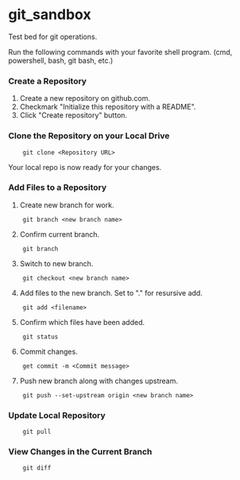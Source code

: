# git_sandbox

Test bed for git operations.

Run the following commands with your favorite shell program. (cmd, powershell, bash, git bash, etc.)

### Create a Repository
1. Create a new repository on github.com.
2. Checkmark "Initialize this repository with a README".
3. Click "Create repository" button.

### Clone the Repository on your Local Drive
~~~~
    git clone <Repository URL>
~~~~

Your local repo is now ready for your changes.

### Add Files to a Repository

1.  Create new branch for work.
~~~~
    git branch <new branch name>
~~~~
2. Confirm current branch.
~~~~
    git branch
~~~~
3. Switch to new branch.
~~~~
    git checkout <new branch name>
~~~~
4. Add files to the new branch.  Set <filename> to "." for resursive add.
~~~~
    git add <filename>
~~~~
5. Confirm which files have been added.
~~~~
    git status
~~~~
6. Commit changes.
~~~~
    get commit -m <Commit message>
~~~~
7. Push new branch along with changes upstream.
~~~~
    git push --set-upstream origin <new branch name>
~~~~

### Update Local Repository
~~~~
    git pull
~~~~

### View Changes in the Current Branch
~~~~
    git diff
~~~~

####
